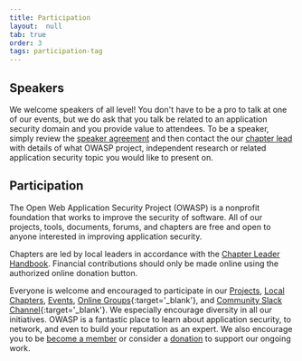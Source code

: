 ```yaml
---
title: Participation
layout:  null
tab: true
order: 3
tags: participation-tag
---
```


## Speakers

We welcome speakers of all level\! You don't have to be a pro to talk at
one of our events, but we do ask that you talk be related to an
application security domain and you provide value to attendees. To be a
speaker, simply review the [speaker
agreement](/www-policy/legal/speaker-agreement.html) and then contact the our
[chapter lead](mailto:farshad.abasi@owasp.org) with details of what
OWASP project, independent research or related application security
topic you would like to present on.

## Participation

The Open Web Application Security Project (OWASP) is a nonprofit foundation that works to improve the security of software. All of our projects, tools, documents, forums, and chapters are free and open to anyone interested in improving application security. 

Chapters are led by local leaders in accordance with the [Chapter Leader Handbook](/www-policy/rules-of-procedure/chapter-handbook). Financial contributions should only be made online using the authorized online donation button.

Everyone is welcome and encouraged to participate in our [Projects](/projects), [Local Chapters](/chapters), [Events](/events), [Online Groups](https://groups.google.com/a/owasp.com/){:target='_blank'}, and [Community Slack Channel](https://owasp.slack.com/){:target='_blank'}. We especially encourage diversity in all our initiatives. OWASP is a fantastic place to learn about application security, to network, and even to build your reputation as an expert. We also encourage you to be [become a member](/membership) or consider a [donation](/donate) to support our ongoing work.